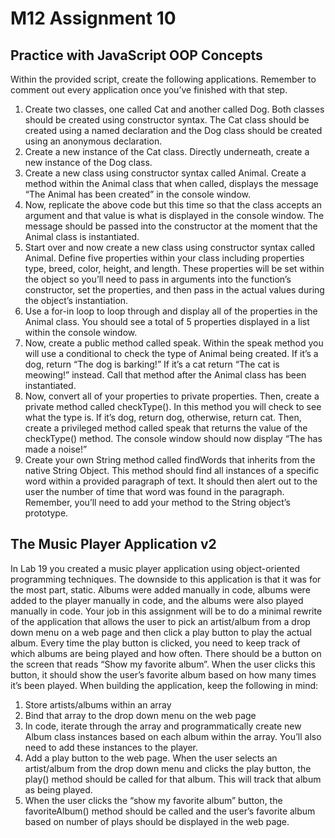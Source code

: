 # M12 Assignment 10

## Practice with JavaScript OOP Concepts

Within the provided script, create the following applications. Remember to comment out every application once you’ve finished with that step.

1. Create two classes, one called Cat and another called Dog. Both classes should be created using constructor syntax. The Cat class should be created using a named declaration and the Dog class should be created using an anonymous declaration.
2. Create a new instance of the Cat class. Directly underneath, create a new instance of the Dog class.
3. Create a new class using constructor syntax called Animal. Create a method within the Animal class that when called, displays the message “The Animal has been created” in the console window.
4. Now, replicate the above code but this time so that the class accepts an argument and that value is what is displayed in the console window. The message should be passed into the constructor at the moment that the Animal class is instantiated.
5. Start over and now create a new class using constructor syntax called Animal. Define five properties within your class including properties type, breed, color, height, and length. These properties will be set within the object so you’ll need to pass in arguments into the function’s constructor, set the properties, and then pass in the actual values during the object’s instantiation.
6. Use a for-in loop to loop through and display all of the properties in the Animal class. You should see a total of 5 properties displayed in a list within the console window.
7. Now, create a public method called speak. Within the speak method you will use a conditional to check the type of Animal being created. If it’s a dog, return “The <color> dog is barking!” If it’s a cat return “The <color> cat is meowing!” instead. Call that method after the Animal class has been instantiated.
8. Now, convert all of your properties to private properties. Then, create a private method called checkType(). In this method you will check to see what the type is. If it’s dog, return dog, otherwise, return cat. Then, create a privileged method called speak that returns the value of the checkType() method. The console window should now display “The <animal type> has made a noise!”
9. Create your own String method called findWords that inherits from the native String Object. This method should find all instances of a specific word within a provided paragraph of text. It should then alert out to the user the number of time that word was found in the paragraph. Remember, you’ll need to add your method to the String object’s prototype.

## The Music Player Application v2

In Lab 19 you created a music player application using object-oriented programming techniques. The downside to this application is that it was for the most part, static. Albums were added manually in code, albums were added to the player manually in code, and the albums were also played manually in code. Your job in this assignment will be to do a minimal rewrite of the application that allows the user to pick an artist/album from a drop down menu on a web page and then click a play button to play the actual album. Every time the play button is clicked, you need to keep track of which albums are being played and how often. There should be a button on the screen that reads “Show my favorite album”. When the user clicks this button, it should show the user’s favorite album based on how many times it’s been played. When building the application, keep the following in mind:

1. Store artists/albums within an array
2. Bind that array to the drop down menu on the web page
3. In code, iterate through the array and programmatically create new Album class instances based on each album within the array. You’ll also need to add these instances to the player.
4. Add a play button to the web page. When the user selects an artist/album from the drop down menu and clicks the play button, the play() method should be called for that album. This will track that album as being played.
5. When the user clicks the “show my favorite album” button, the favoriteAlbum() method should be called and the user’s favorite album based on number of plays should be displayed in the web page.
